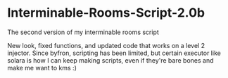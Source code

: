 # Interminable-Rooms-Script-2.0b
The second version of my interminable rooms script

New look, fixed functions, and updated code that works on a level 2 injector. Since byfron, scripting has been limited, but certain executor like solara is how I can keep making scripts, even if they're bare bones and make me want to kms :)
